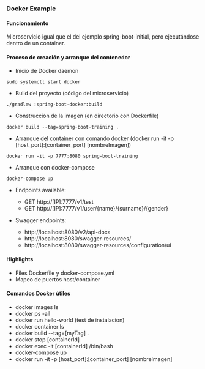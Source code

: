 

### Docker Example

#### Funcionamiento

Microservicio igual que el del ejemplo spring-boot-initial, pero ejecutándose dentro de un container.


#### Proceso de creación y arranque del contenedor

+ Inicio de Docker daemon
```
sudo systemctl start docker
```
+ Build del proyecto (código del microservicio)
```
./gradlew :spring-boot-docker:build
```
+ Construcción de la imagen (en directorio con Dockerfile)
```
docker build --tag=spring-boot-training .
```
+ Arranque del container con comando docker (docker run -it -p [host_port]:[container_port]  [nombreImagen])
```
docker run -it -p 7777:8080 spring-boot-training
```
+ Arranque con docker-compose
```
docker-compose up
```

+ Endpoints available:
    - GET http://[IP]:7777/v1/test
    - GET http://[IP]:7777/v1/user/{name}/{surname}/{gender}

+ Swagger endpoints:
    - http:<nolink>//localhost:8080/v2/api-docs
    - http:<nolink>//localhost:8080/swagger-resources/
    - http:<nolink>//localhost:8080/swagger-resources/configuration/ui


#### Highlights

+ Files Dockerfile y docker-compose.yml
+ Mapeo de puertos host/container

#### Comandos Docker útiles

+ docker images ls
+ docker ps -all
+ docker run hello-world (test de instalacion)
+ docker container ls
+ docker build --tag=[myTag] .
+ docker stop [containerId]
+ docker exec -it [containerId] /bin/bash
+ docker-compose up
+ docker run -it -p [host_port]:[container_port]  [nombreImagen]

